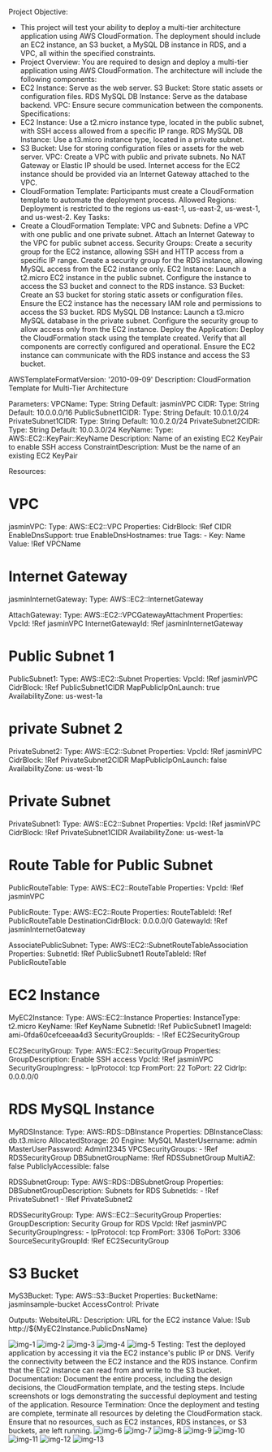 Project Objective:
+ This project will test your ability to deploy a multi-tier architecture application using AWS CloudFormation. The deployment should include an EC2 instance, an S3 bucket, a MySQL DB instance in RDS, and a VPC, all within the specified constraints.
+ Project Overview:
You are required to design and deploy a multi-tier application using AWS CloudFormation. The architecture will include the following components:
+ EC2 Instance: Serve as the web server.
S3 Bucket: Store static assets or configuration files.
RDS MySQL DB Instance: Serve as the database backend.
VPC: Ensure secure communication between the components.
Specifications:
+ EC2 Instance: Use a t2.micro instance type, located in the public subnet, with SSH access allowed from a specific IP range.
RDS MySQL DB Instance: Use a t3.micro instance type, located in a private subnet.
+ S3 Bucket: Use for storing configuration files or assets for the web server.
VPC: Create a VPC with public and private subnets. No NAT Gateway or Elastic IP should be used. Internet access for the EC2 instance should be provided via an Internet Gateway attached to the VPC.
+ CloudFormation Template: Participants must create a CloudFormation template to automate the deployment process.
Allowed Regions: Deployment is restricted to the regions us-east-1, us-east-2, us-west-1, and us-west-2.
Key Tasks:
+ Create a CloudFormation Template:
VPC and Subnets:
Define a VPC with one public and one private subnet.
Attach an Internet Gateway to the VPC for public subnet access.
Security Groups:
Create a security group for the EC2 instance, allowing SSH and HTTP access from a specific IP range.
Create a security group for the RDS instance, allowing MySQL access from the EC2 instance only.
EC2 Instance:
Launch a t2.micro EC2 instance in the public subnet.
Configure the instance to access the S3 bucket and connect to the RDS instance.
S3 Bucket:
Create an S3 bucket for storing static assets or configuration files.
Ensure the EC2 instance has the necessary IAM role and permissions to access the S3 bucket.
RDS MySQL DB Instance:
Launch a t3.micro MySQL database in the private subnet.
Configure the security group to allow access only from the EC2 instance.
Deploy the Application:
Deploy the CloudFormation stack using the template created.
Verify that all components are correctly configured and operational.
Ensure the EC2 instance can communicate with the RDS instance and access the S3 bucket.

AWSTemplateFormatVersion: '2010-09-09'
Description: CloudFormation Template for Multi-Tier Architecture

Parameters:
  VPCName:
    Type: String
    Default: jasminVPC
  CIDR:
    Type: String
    Default: 10.0.0.0/16
  PublicSubnet1CIDR:
    Type: String
    Default: 10.0.1.0/24
  PrivateSubnet1CIDR:
    Type: String
    Default: 10.0.2.0/24
  PrivateSubnet2CIDR:
    Type: String
    Default: 10.0.3.0/24
  KeyName:
    Type: AWS::EC2::KeyPair::KeyName
    Description: Name of an existing EC2 KeyPair to enable SSH access
    ConstraintDescription: Must be the name of an existing EC2 KeyPair

Resources:
  # VPC
  jasminVPC:
    Type: AWS::EC2::VPC
    Properties:
      CidrBlock: !Ref CIDR
      EnableDnsSupport: true
      EnableDnsHostnames: true
      Tags:
        - Key: Name
          Value: !Ref VPCName

  # Internet Gateway
  jasminInternetGateway:
    Type: AWS::EC2::InternetGateway

  AttachGateway:
    Type: AWS::EC2::VPCGatewayAttachment
    Properties:
      VpcId: !Ref jasminVPC
      InternetGatewayId: !Ref jasminInternetGateway

  # Public Subnet 1
  PublicSubnet1:
    Type: AWS::EC2::Subnet
    Properties:
      VpcId: !Ref jasminVPC
      CidrBlock: !Ref PublicSubnet1CIDR
      MapPublicIpOnLaunch: true
      AvailabilityZone: us-west-1a
# private Subnet 2
  PrivateSubnet2:
    Type: AWS::EC2::Subnet
    Properties:
      VpcId: !Ref jasminVPC
      CidrBlock: !Ref PrivateSubnet2CIDR
      MapPublicIpOnLaunch: false
      AvailabilityZone: us-west-1b

  # Private Subnet
  PrivateSubnet1:
    Type: AWS::EC2::Subnet
    Properties:
      VpcId: !Ref jasminVPC
      CidrBlock: !Ref PrivateSubnet1CIDR
      AvailabilityZone: us-west-1a

  # Route Table for Public Subnet
  PublicRouteTable:
    Type: AWS::EC2::RouteTable
    Properties:
      VpcId: !Ref jasminVPC

  PublicRoute:
    Type: AWS::EC2::Route
    Properties:
      RouteTableId: !Ref PublicRouteTable
      DestinationCidrBlock: 0.0.0.0/0
      GatewayId: !Ref jasminInternetGateway

  AssociatePublicSubnet:
    Type: AWS::EC2::SubnetRouteTableAssociation
    Properties:
      SubnetId: !Ref PublicSubnet1
      RouteTableId: !Ref PublicRouteTable

  # EC2 Instance
  MyEC2Instance:
    Type: AWS::EC2::Instance
    Properties:
      InstanceType: t2.micro
      KeyName: !Ref KeyName
      SubnetId: !Ref PublicSubnet1
      ImageId: ami-0fda60cefceeaa4d3
      SecurityGroupIds:
        - !Ref EC2SecurityGroup

  EC2SecurityGroup:
    Type: AWS::EC2::SecurityGroup
    Properties:
      GroupDescription: Enable SSH access
      VpcId: !Ref jasminVPC
      SecurityGroupIngress:
        - IpProtocol: tcp
          FromPort: 22
          ToPort: 22
          CidrIp: 0.0.0.0/0

  # RDS MySQL Instance
  MyRDSInstance:
    Type: AWS::RDS::DBInstance
    Properties:
      DBInstanceClass: db.t3.micro
      AllocatedStorage: 20
      Engine: MySQL
      MasterUsername: admin
      MasterUserPassword: Admin12345
      VPCSecurityGroups:
        - !Ref RDSSecurityGroup
      DBSubnetGroupName: !Ref RDSSubnetGroup
      MultiAZ: false
      PubliclyAccessible: false

  RDSSubnetGroup:
    Type: AWS::RDS::DBSubnetGroup
    Properties:
      DBSubnetGroupDescription: Subnets for RDS
      SubnetIds:
        - !Ref PrivateSubnet1
        - !Ref PrivateSubnet2

  RDSSecurityGroup:
    Type: AWS::EC2::SecurityGroup
    Properties:
      GroupDescription: Security Group for RDS
      VpcId: !Ref jasminVPC
      SecurityGroupIngress:
        - IpProtocol: tcp
          FromPort: 3306
          ToPort: 3306
          SourceSecurityGroupId: !Ref EC2SecurityGroup

  # S3 Bucket
  MyS3Bucket:
    Type: AWS::S3::Bucket
    Properties:
      BucketName: jasminsample-bucket
      AccessControl: Private

Outputs:
  WebsiteURL:
    Description: URL for the EC2 instance
    Value: !Sub http://${MyEC2Instance.PublicDnsName}


![img-1](<Screenshot from 2024-08-20 17-51-37.png>)
![img-2](<Screenshot from 2024-08-20 17-52-14.png>)
![img-3](<Screenshot from 2024-08-20 17-54-39.png>)
![img-4](<Screenshot from 2024-08-20 17-57-42.png>)
![img-5](<Screenshot from 2024-08-20 17-58-11.png>)
Testing:
Test the deployed application by accessing it via the EC2 instance's public IP or DNS.
Verify the connectivity between the EC2 instance and the RDS instance.
Confirm that the EC2 instance can read from and write to the S3 bucket.
Documentation:
Document the entire process, including the design decisions, the CloudFormation template, and the testing steps.
Include screenshots or logs demonstrating the successful deployment and testing of the application.
Resource Termination:
Once the deployment and testing are complete, terminate all resources by deleting the CloudFormation stack.
Ensure that no resources, such as EC2 instances, RDS instances, or S3 buckets, are left running.
![img-6](<Screenshot from 2024-08-20 18-21-43.png>)
![img-7](<Screenshot from 2024-08-20 18-22-22.png>)
![img-8](<Screenshot from 2024-08-20 18-23-45.png>)
![img-9](<Screenshot from 2024-08-20 18-24-57.png>)
![img-10](<Screenshot from 2024-08-20 18-26-10.png>)
![img-11](<Screenshot from 2024-08-20 18-26-10.png>)
![img-12](<Screenshot from 2024-08-20 18-26-33.png>)
![img-13](<Screenshot from 2024-08-20 18-27-52.png>)